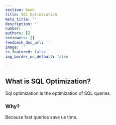 ```yaml
---
section: book
title: SQL Optimization
meta_title: ''
description: ''
number: 
authors: []
reviewers: []
feedback_doc_url: ''
image: ''
is_featured: false
img_border_on_default: false

---
```

## What is SQL Optimization?

Sql optimization is the optimization of SQL queries.

### Why?

Because fast queries save us time.